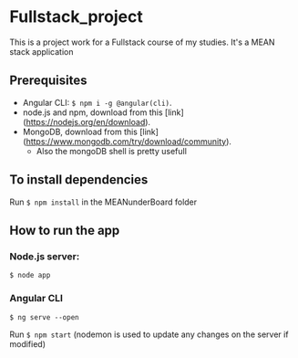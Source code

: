 # Fullstack_project

This is a project work for a Fullstack course of my studies. It's a MEAN stack application 

## Prerequisites
- Angular CLI: ```$ npm i -g @angular(cli)```.
- node.js and npm, download from this [link] (https://nodejs.org/en/download).
- MongoDB, download from this [link] (https://www.mongodb.com/try/download/community).
    - Also the mongoDB shell is pretty usefull

## To install dependencies
Run ```$ npm install``` in the MEANunderBoard folder

## How to run the app

### Node.js server:
```$ node app```

### Angular CLI
```$ ng serve --open```

Run ```$ npm start```
(nodemon is used to update any changes on the server if modified)
